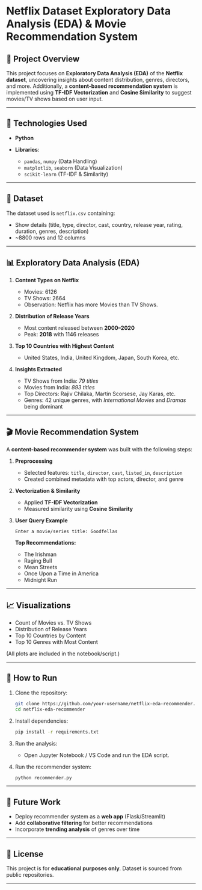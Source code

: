 # Netflix Dataset Exploratory Data Analysis (EDA) & Movie Recommendation System

## 📌 Project Overview

This project focuses on **Exploratory Data Analysis (EDA)** of the **Netflix dataset**, uncovering insights about content distribution, genres, directors, and more.
Additionally, a **content-based recommendation system** is implemented using **TF-IDF Vectorization** and **Cosine Similarity** to suggest movies/TV shows based on user input.

---

## 🔧 Technologies Used

* **Python**
* **Libraries**:

  * `pandas`, `numpy` (Data Handling)
  * `matplotlib`, `seaborn` (Data Visualization)
  * `scikit-learn` (TF-IDF & Similarity)

---

## 📂 Dataset

The dataset used is `netflix.csv` containing:

* Show details (title, type, director, cast, country, release year, rating, duration, genres, description)
* ~8800 rows and 12 columns

---

## 📊 Exploratory Data Analysis (EDA)

1. **Content Types on Netflix**

   * Movies: 6126
   * TV Shows: 2664
   * Observation: Netflix has more Movies than TV Shows.

2. **Distribution of Release Years**

   * Most content released between **2000–2020**
   * Peak: **2018** with 1146 releases

3. **Top 10 Countries with Highest Content**

   * United States, India, United Kingdom, Japan, South Korea, etc.

4. **Insights Extracted**

   * TV Shows from India: *79 titles*
   * Movies from India: *893 titles*
   * Top Directors: Rajiv Chilaka, Martin Scorsese, Jay Karas, etc.
   * Genres: 42 unique genres, with *International Movies* and *Dramas* being dominant

---

## 🎬 Movie Recommendation System

A **content-based recommender system** was built with the following steps:

1. **Preprocessing**

   * Selected features: `title`, `director`, `cast`, `listed_in`, `description`
   * Created combined metadata with top actors, director, and genre

2. **Vectorization & Similarity**

   * Applied **TF-IDF Vectorization**
   * Measured similarity using **Cosine Similarity**

3. **User Query Example**

   ```
   Enter a movie/series title: Goodfellas
   ```

   **Top Recommendations:**

   * The Irishman
   * Raging Bull
   * Mean Streets
   * Once Upon a Time in America
   * Midnight Run

---

## 📈 Visualizations

* Count of Movies vs. TV Shows
* Distribution of Release Years
* Top 10 Countries by Content
* Top 10 Genres with Most Content

(All plots are included in the notebook/script.)

---

## 🚀 How to Run

1. Clone the repository:

   ```bash
   git clone https://github.com/your-username/netflix-eda-recommender.git
   cd netflix-eda-recommender
   ```

2. Install dependencies:

   ```bash
   pip install -r requirements.txt
   ```

3. Run the analysis:

   * Open Jupyter Notebook / VS Code and run the EDA script.

4. Run the recommender system:

   ```bash
   python recommender.py
   ```

---

## 📌 Future Work

* Deploy recommender system as a **web app** (Flask/Streamlit)
* Add **collaborative filtering** for better recommendations
* Incorporate **trending analysis** of genres over time

---

## 📜 License

This project is for **educational purposes only**. Dataset is sourced from public repositories.

---



